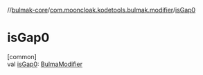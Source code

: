 //[bulmak-core](../../index.md)/[com.mooncloak.kodetools.bulmak.modifier](index.md)/[isGap0](is-gap0.md)

# isGap0

[common]\
val [isGap0](is-gap0.md): [BulmaModifier](-bulma-modifier/index.md)
